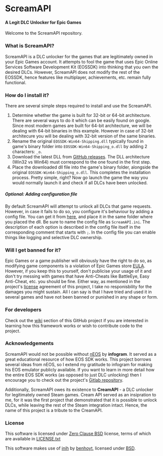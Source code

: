# ScreamAPI
#### A Legit DLC Unlocker for Epic Games
Welcome to the ScreamAPI repository.

### What is ScreamAPI?
ScreamAPI is a DLC unlocker for the games that are legitimately owned in your Epic Games account.
It attempts to fool the game that uses Epic Online Services Software Development Kit (EOSSDK)
into thinking that you own the desired DLCs. However, ScreamAPI does not modify the rest of the EOSSDK,
hence features like multiplayer, achievements, etc. remain fully functional.

### How do I install it?
There are several simple steps required to install and use the ScreamAPI.
1.	Determine whether the game is built for 32-bit or 64-bit architecture.
	There are several ways to do it which can be easily found on google.
	Since most modern games are built for 64-bit architecture, we will be
	dealing with 64-bit binaries in this example. However in case of 32-bit
	architecure you will be dealing with 32-bit version of the same binaries.
2.	Rename the original `EOSSDK-Win64-Shipping.dll` typically found in game's binary folder into 
	`EOSSDK-Win64-Shipping_o.dll` by adding 2 characters: `_o`.
3.	Download the latest DLL from [GitHub releases](https://github.com/acidicoala/ScreamAPI/releases/latest).
	The DLL architecture (Win32 vs Win64) must correspond to the one found in the first step.
4.	Place the downloaded dll file into the game's binary folder, alongside the original
	`EOSSDK-Win64-Shipping_o.dll`. This completes the installation process. Pretty simple, right?
	Now go launch the game the way you would normally launch it and check if all DLCs have been unlocked.

##### Optional: Adding configuration file
By default ScreamAPI will attempt to unlock all DLCs that game requests. However,
in case it fails to do so, you configure it's behaviour by adding a config file.
You can get it from [here](ScreamAPI/ScreamAPI.ini), and place it in the same folder
where you placed the dll. Be sure to name the config file as `ScreamAPI.ini`.
The description of each option is described in the config file itself
in the corresponding comment that starts with `;`. In the config file you can enable things like
logging and selective DLC ownership.

### Will I get banned for it?
Epic Games or a game publisher will obviously have the right to do so, as modifying game components
is a violation of Epic Games store [EULA](https://www.epicgames.com/store/en-US/eula). However, if you keep this to yourself,
don't publicise your usage of it and don't try messing with games that have Anti-Cheats
like BattleEye, Easy Anti-Cheat, etc. you should be fine. Either way, as mentioned in the project's
[license](LICENSE.txt) agreement of this project, I take no responisbility for the damages you might sustain.
All I can say is that I have tried and used it in several games and have not been banned
or punished in any shape or form.

### For developers

Check out the [wiki](https://github.com/acidicoala/ScreamAPI/wiki) section of this GitHub project
if you are interested in learning how this framework works or wish to contribute code to the project.

### Acknowledgements
ScreamAPI would not be possible without [nEOS](https://gitlab.com/infogram/neos) by **infogram**.
It served as a great educational resource of how EOS SDK works. This project borrows several ideas
from nEOS, so I extend my gratitude to infogram for making his EOS emulator publicly available.
If you want to learn in more detail how the entire EOS SDK works (as opposed to just DLC unlocking)
then I encourage you to check out the project's [Gitlab repository](https://gitlab.com/infogram/neos).

Additionally, ScreamAPI owes its existence to **CreamAPI** - a DLC unlocker for legitimately owned Steam games.
Cream API served as an insipration to me, for it was the first project that demonstrated 
that it is possible to unlock DLCs, while leaving the rest of the Steam integration intact.
Hence, the name of this project is a tribute to the CreamAPI.

### License
This software is licensed under [Zero Clause BSD](https://en.wikipedia.org/wiki/BSD_licenses#0-clause_license_(%22Zero_Clause_BSD%22))
license, terms of which are available in [LICENSE.txt](LICENSE.txt)

This software makes use of  [inih](https://github.com/benhoyt/inih)
by [benhoyt](https://github.com/benhoyt),
licensed under [BSD](https://github.com/benhoyt/inih/blob/master/LICENSE.txt).